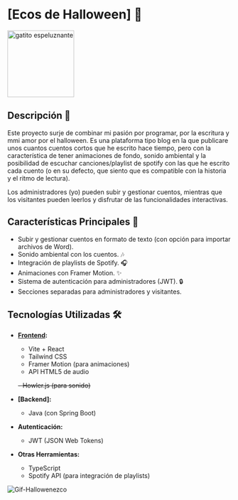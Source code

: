 # [Ecos de Halloween] 🎃
<img src="https://i.giphy.com/media/v1.Y2lkPTc5MGI3NjExb3Z2emgxbmZlczR3c2s4bjNiMjBwb2FvNzQ4eDMxdDh0bWU5MWlldyZlcD12MV9pbnRlcm5hbF9naWZfYnlfaWQmY3Q9Zw/Ow7TbhjmovnmhBomuN/giphy.gif" alt="gatito espeluznante" width= "150" />

## Descripción 📝

Este proyecto surje de combinar mi pasión por programar, por la escritura y mmi amor por el halloween. Es una plataforma tipo blog en la que publicare unos cuantos cuentos cortos que he escrito hace tiempo, pero con la característica de tener animaciones de fondo, sonido ambiental y la posibilidad de escuchar canciones/playlist de spotify con las que he escrito cada cuento (o en su defecto, que siento que es compatible con la historia y el ritmo de lectura).

Los administradores (yo) pueden subir y gestionar cuentos, mientras que los visitantes pueden leerlos y disfrutar de las funcionalidades interactivas.

## Características Principales 🌟
- Subir y gestionar cuentos en formato de texto (con opción para importar archivos de Word).
- Sonido ambiental con los cuentos. 🎶
- Integración de playlists de Spotify. 🎧
- Animaciones con Framer Motion. ✨
- Sistema de autenticación para administradores (JWT). 🔒
- Secciones separadas para administradores y visitantes.

## Tecnologías Utilizadas 🛠️

- **[Frontend](https://github.com/JulianAgPerez/ecos-de-halloween):**
  - Vite + React
  - Tailwind CSS
  - Framer Motion (para animaciones)
  - API HTML5 de audio
    
  ~~- Howler.js (para sonido)~~
  
- **[Backend]:**
  - Java (con Spring Boot)

- **Autenticación:**
  - JWT (JSON Web Tokens)
  
- **Otras Herramientas:**
  - TypeScript
  - Spotify API (para integración de playlists)

![Gif-Hallowenezco](https://i.giphy.com/media/v1.Y2lkPTc5MGI3NjExd3VvNTE3ODZzczB1YXQ0YjVlZXZmb2U0bjJveGN2MmhkYzJjbHczeSZlcD12MV9pbnRlcm5hbF9naWZfYnlfaWQmY3Q9Zw/9wG8hpQRkHMoDbCqzu/giphy.gif)
